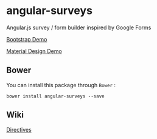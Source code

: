 # angular-surveys
Angular.js survey / form builder inspired by Google Forms

[Bootstrap Demo](http://mwasiluk.github.io/angular-surveys)

[Material Design Demo](http://mwasiluk.github.io/angular-surveys/material)

## Bower

You can install this package through `Bower` :

    bower install angular-surveys --save

## Wiki
[Directives](https://github.com/mwasiluk/angular-surveys/wiki/Directives)
